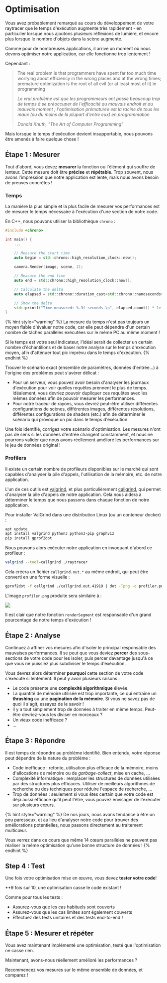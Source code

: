 # Optimisation

Vous avez probablement remarqué au cours du développement de votre raytracer que le temps d'exécution augmente très rapidement - en particulier lorsque nous ajoutons plusieurs réflexions de lumière, et encore plus lorsque le nombre d'objets dans la scène augmente.

Comme pour de nombreuses applications, il arrive un moment où nous devons optimiser notre application, car elle fonctionne trop lentement !


Cependant :

> The real problem is that programmers have spent far too much time worrying about efficiency in the wrong places and at the wrong times; premature optimization is the root of all evil (or at least most of it) in programming
>
> *Le vrai problème est que les programmeurs ont passé beaucoup trop de temps à se préoccuper de l'efficacité au mauvais endroit et au mauvais moment ; l'optimisation prématurée est la racine de tous les maux (ou du moins de la plupart d'entre eux) en programmation*
>
> *Donald Knuth, "The Art of Computer Programming"*

Mais lorsque le temps d'exécution devient insupportable, nous pouvons être amenés à faire quelque chose !

## Étape 1 : Mesurer

Tout d'abord, vous devez **mesurer** la fonction ou l'élément qui souffre de lenteur. Cette mesure doit être **précise** et **répétable**. Trop souvent, nous avons l'impression que notre application est lente, mais nous avons besoin de preuves concrètes !

### Temps

La manière la plus simple et la plus facile de mesurer vos performances est de mesurer le temps nécessaire à l'exécution d'une section de notre code.

En C++, nous pouvons utiliser la bibliothèque `chrono` :


```c++
#include <chrono>

int main() {
    ...

    // Measure the start time
    auto begin = std::chrono::high_resolution_clock::now();
    
    camera.Render(image, scene, 2);

    // Measure the end time
    auto end = std::chrono::high_resolution_clock::now();

    // Calculate the delta
    auto elapsed = std::chrono::duration_cast<std::chrono::nanoseconds>(end - begin);

    // Show the delta
    std::printf("Time measured: %.3f seconds.\n", elapsed.count() * 1e-9);
}
```

{% hint style="warning" %}
La mesure du temps n'est pas toujours un moyen fiable d'évaluer notre code, car elle peut dépendre d'un certain nombre de tâches parallèles exécutées sur le même PC au même moment !

Si le temps est votre seul indicateur, l'idéal serait de collecter un certain nombre d'échantillons et de baser notre analyse sur le temps d'exécution moyen, afin d'atténuer tout pic imprévu dans le temps d'exécution.
{% endhint %}

Trouver le scénario exact (ensemble de paramètres, données d'entrée...) à l'origine des problèmes peut s'avérer délicat :

- Pour un serveur, vous pouvez avoir besoin d'analyser les journaux d'exécution pour voir quelles requêtes prennent le plus de temps. Idéalement, vous devriez pouvoir dupliquer ces requêtes avec les mêmes données afin de pouvoir mesurer les performances.
- Pour notre traceur de rayons, vous devrez peut-être utiliser différentes configurations de scènes, différentes images, différentes résolutions, différentes configurations de shaders (etc.) afin de déterminer le scénario qui provoque un pic dans le temps d'exécution.

Une fois identifié, corrigez votre scénario d'optimisation. Les mesures n'ont pas de sens si les données d'entrée changent constamment, et nous ne pourrons valider que nous avons réellement amélioré les performances sur le jeu de données original !


### Profilers

Il existe un certain nombre de profileurs disponibles sur le marché qui sont capables d'analyser la pile d'appels, l'utilisation de la mémoire, etc. de notre application.

L'un de ces outils est [valgrind](https://valgrind.org/docs/manual/index.html), et plus particulièrement [callgrind](https://valgrind.org/docs/manual/cl-manual.html), qui permet d'analyser la pile d'appels de notre application. Cela nous aidera à déterminer le temps que nous passons dans chaque fonction de notre application.

Pour installer ValGrind dans une distribution Linux (ou un conteneur docker) :

```bash
apt update
apt install valgrind python3 python3-pip graphviz
pip install gprof2dot
```

Nous pouvons alors exécuter notre application en invoquant d'abord ce profileur :

```bash
valgrind --tool=callgrind ./raytracer 
```

Cela créera un fichier `callgrind.out.*` au même endroit, qui peut être converti en une forme visuelle :

```bash
gprof2dot -f callgrind ./callgrind.out.41919 | dot -Tpng -o profiler.png
```

L'image `profiler.png` produite sera similaire à : 

![](../graphics/profiler.png)

Il est clair que notre fonction `renderSegment` est responsable d'un grand pourcentage de notre temps d'exécution !


## Étape 2 : Analyse

Continuez à affiner vos mesures afin d'isoler le principal responsable des mauvaises performances. Il se peut que vous deviez **percer** des sous-sections de votre code pour les isoler, puis percer davantage jusqu'à ce que vous ne puissiez plus subdiviser le temps d'exécution.

Vous devrez alors déterminer **pourquoi** cette section de votre code s'exécute si lentement. Il peut y avoir plusieurs raisons :

- Le code présente une **complexité algorithmique** élevée.
- La quantité de mémoire utilisée est trop importante, ce qui entraîne un **thrashing** ou une **pagination de la mémoire**. Si vous ne savez pas de quoi il s'agit, essayez de le savoir !
- Il y a tout simplement trop de données à traiter en même temps. Peut-être devriez-vous les diviser en morceaux ?
- Un vieux code inefficace ?
- ... 


## Étape 3 : Répondre

Il est temps de répondre au problème identifié. Bien entendu, votre réponse peut dépendre de la nature du problème :

- Code inefficace : refonte, utilisation plus efficace de la mémoire, moins d'allocations de mémoire ou de *garbage-collect*, mise en cache, ...
- Complexité informatique : remplacer les structures de données utilisées par des structures plus efficaces. Utiliser de meilleurs algorithmes de recherche ou des techniques pour réduire l'espace de recherche, ...
- Trop de données : seulement si vous êtes certain que votre code est déjà aussi efficace qu'il peut l'être, vous pouvez envisager de l'exécuter sur plusieurs cœurs.

{% hint style="warning" %}
De nos jours, nous avons tendance à être un peu paresseux, et au lieu d'analyser notre code pour trouver des améliorations potentielles, nous passons directement au traitement multicœur. 

Vous verrez dans ce cours que même 14 cœurs parallèles ne peuvent pas réaliser la même optimisation qu'une bonne structure de données !
{% endhint %}

## Step 4 : Test

Une fois votre optimisation mise en œuvre, vous  devez **tester votre code**!

**9 fois sur 10, une optimisation casse le code existant !

Comme pour tous les tests :

- Assurez-vous que les cas habituels sont couverts
- Assurez-vous que les cas limites sont également couverts
- Effectuez des tests unitaires et des tests end-to-end !

## Étape 5 : Mesurer et répéter

Vous avez maintenant implémenté une optimisation, testé que l'optimisation ne casse rien. 

Maintenant, avons-nous réellement amélioré les performances ?

Recommencez vos mesures sur le même ensemble de données, et comparez !